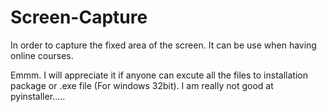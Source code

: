 # Screen-Capture
In order to capture the fixed area of the screen. It can be use when having  online courses.

Emmm. I will appreciate it if anyone can excute all the files to installation package or .exe file (For windows 32bit). I am really not good at pyinstaller..... 
